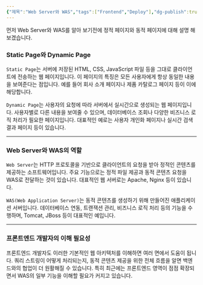 ```yaml
---
{"제목":"Web Server와 WAS","tags":["Frontend","Deploy"],"dg-publish":true,"permalink":"/공부/Frontend/Web Server와 WAS/","dgPassFrontmatter":true,"created":"2025-04-28T09:57:13.392+09:00","updated":"2025-05-31T03:24:36.707+09:00"}
---
```


먼저 Web Server와 WAS를 알아 보기전에 정적 페이지와 동적 페이지에 대해 설명 해보겠습니다.

### Static Page와 Dynamic Page

`Static Page`는 서버에 저장된 HTML, CSS, JavaScript 파일 등을 그대로 클라이언트에 전송하는 웹 페이지입니다. 이 페이지의 특징은 모든 사용자에게 항상 동일한 내용을 보여준다는 점입니다. 예를 들어 회사 소개 페이지나 제품 카탈로그 페이지 등이 이에 해당합니다.

`Dynamic Page`는 사용자의 요청에 따라 서버에서 실시간으로 생성되는 웹 페이지입니다. 사용자별로 다른 내용을 보여줄 수 있으며, 데이터베이스 조회나 다양한 비즈니스 로직 처리가 필요한 페이지입니다. 대표적인 예로는 사용자 개인화 페이지나 실시간 검색 결과 페이지 등이 있습니다.

---
### Web Server와 WAS의 역할

`Web Server`는 HTTP 프로토콜을 기반으로 클라이언트의 요청을 받아 정적인 콘텐츠를 제공하는 소프트웨어입니다. 주요 기능으로는 정적 파일 제공과 동적 콘텐츠 요청을 WAS로 전달하는 것이 있습니다. 대표적인 웹 서버로는 Apache, Nginx 등이 있습니다.

`WAS(Web Application Server)`는 동적 콘텐츠를 생성하기 위해 만들어진 애플리케이션 서버입니다. 데이터베이스 연동, 트랜잭션 관리, 비즈니스 로직 처리 등의 기능을 수행하며, Tomcat, JBoss 등이 대표적인 예입니다.

---
### 프론트엔드 개발자의 이해 필요성

프론트엔드 개발자도 이러한 기본적인 웹 아키텍처를 이해하면 여러 면에서 도움이 됩니다. 쿼리 스트링이 어떻게 처리되는지, 동적 콘텐츠 제공을 위한 전체 흐름을 알면 백엔드와의 협업이 더 원활해질 수 있습니다. 특히 최근에는 프론트엔드 영역이 점점 확장되면서 WAS의 일부 기능을 이해할 필요가 커지고 있습니다.